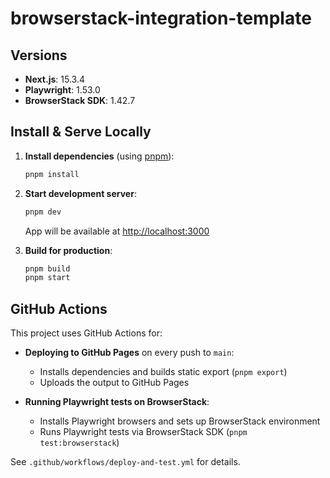 # browserstack-integration-template

## Versions

- **Next.js**: 15.3.4
- **Playwright**: 1.53.0
- **BrowserStack SDK**: 1.42.7

## Install & Serve Locally

1. **Install dependencies** (using [pnpm](https://pnpm.io/)):

   ```sh
   pnpm install
   ```

2. **Start development server**:

   ```sh
   pnpm dev
   ```

   App will be available at [http://localhost:3000](http://localhost:3000)

3. **Build for production**:
   ```sh
   pnpm build
   pnpm start
   ```

## GitHub Actions

This project uses GitHub Actions for:

- **Deploying to GitHub Pages** on every push to `main`:

  - Installs dependencies and builds static export (`pnpm export`)
  - Uploads the output to GitHub Pages

- **Running Playwright tests on BrowserStack**:
  - Installs Playwright browsers and sets up BrowserStack environment
  - Runs Playwright tests via BrowserStack SDK (`pnpm test:browserstack`)

See `.github/workflows/deploy-and-test.yml` for details.
